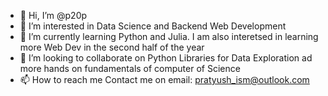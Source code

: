 - 👋 Hi, I’m @p20p
- 👀 I’m interested in Data Science and Backend Web Development
- 🌱 I’m currently learning Python and Julia. I am also interetsed in learning more Web Dev in the second half of the year
- 💞️ I’m looking to collaborate on Python Libraries for Data Exploration ad more hands on fundamentals of computer of Science
- 📫 How to reach me Contact me on email: pratyush_ism@outlook.com

<!---
p20p/p20p is a ✨ special ✨ repository because its `README.md` (this file) appears on your GitHub profile.
You can click the Preview link to take a look at your changes.
--->
